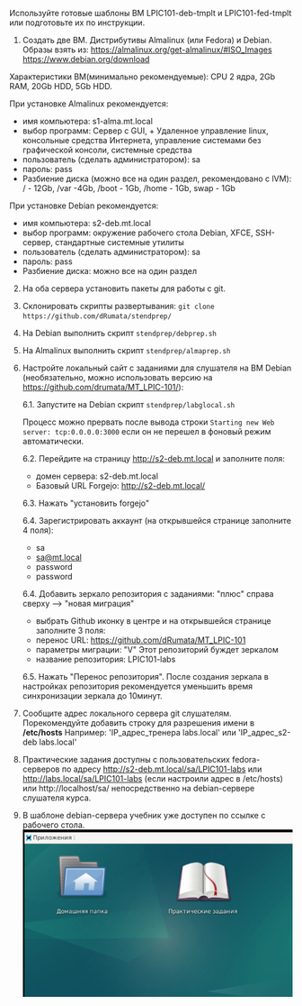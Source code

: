 Используйте готовые шаблоны ВМ LPIC101-deb-tmplt и LPIC101-fed-tmplt или подготовьте их по инструкции.

1. Создать две ВМ. Дистрибутивы Almalinux (или Fedora) и Debian. Образы взять из:
https://almalinux.org/get-almalinux/#ISO_Images
https://www.debian.org/download

Характеристики ВМ(минимально рекомендуемые): CPU 2 ядра, 2Gb RAM, 20Gb HDD, 5Gb HDD.

При установке Almalinux рекомендуется:
- имя компьютера: s1-alma.mt.local
- выбор программ: Сервер с GUI, + Удаленное управление linux, консольные средства Интернета, управление системами без графической консоли, системные средства
- пользователь (сделать администратором): sa
- пароль: pass
- Разбиение диска (можно все на один раздел, рекомендовано с lVM): / - 12Gb, /var -4Gb, /boot - 1Gb, /home - 1Gb, swap - 1Gb

При установке Debian рекомендуется:
- имя компьютера: s2-deb.mt.local
- выбор программ: окружение рабочего стола Debian, XFCE, SSH-сервер, стандартные системные утилиты
- пользователь (сделать администратором): sa
- пароль: pass
- Разбиение диска: можно все на один раздел

2. На оба сервера установить пакеты для работы с git.
3. Склонировать скрипты развертывания: `git clone https://github.com/dRumata/stendprep/`

4. На Debian выполнить скрипт `stendprep/debprep.sh`

5. На Almalinux выполнить скрипт `stendprep/almaprep.sh`

6. Настройте локальный сайт с заданиями для слушателя на ВМ Debian (необязательно, можно использовать версию на https://github.com/drumata/MT_LPIC-101/):

    6.1. Запустите на Debian скрипт `stendprep/labglocal.sh`

    Процесс можно прервать после вывода строки `Starting new Web server: tcp:0.0.0.0:3000` если он не перешел в фоновый режим автоматически.

    6.2. Перейдите на страницу http://s2-deb.mt.local и заполните поля:

     - домен сервера: s2-deb.mt.local
     - Базовый URL Forgejo: http://s2-deb.mt.local/
  
    6.3. Нажать "установить forgejo"

    6.4. Зарегистрировать аккаунт (на открывшейся странице заполните 4 поля):

     - sa
     - sa@mt.local
     - password
     - password
  
    6.4. Добавить зеркало репозитория с заданиями: "плюс" справа сверху --> "новая миграция"
  
     - выбрать Github иконку в центре и на открывшейся странице заполните 3 поля:
     - перенос URL: https://github.com/dRumata/MT_LPIC-101
     - параметры миграции: "V"  Этот репозиторий буждет зеркалом
     - название репозитория: LPIC101-labs
  
    6.5. Нажать "Перенос репозитория". После создания зеркала в настройках репозитория рекомендуется уменьшить время синхронизации зеркала до 10минут.

7. Сообщите адрес локального сервера git слушателям. Порекомендуйте добавить строку для разрешения имени в **/etc/hosts** Например: 'IP_адрес_тренера labs.local' или 'IP_адрес_s2-deb labs.local'
  
8. Практические задания доступны c пользовательских fedora-серверов по адресу http://s2-deb.mt.local/sa/LPIC101-labs или http://labs.local/sa/LPIC101-labs (если настроили адрес в /etc/hosts) или http://localhost/sa/ непосредственно на debian-сервере слушателя курса.

9.  В шаблоне debian-сервера учебник уже доступен по ссылке с рабочего стола.
![Alt text](img/img01.png)